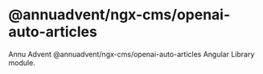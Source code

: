 
# @annuadvent/ngx-cms/openai-auto-articles

Annu Advent @annuadvent/ngx-cms/openai-auto-articles Angular Library module.
